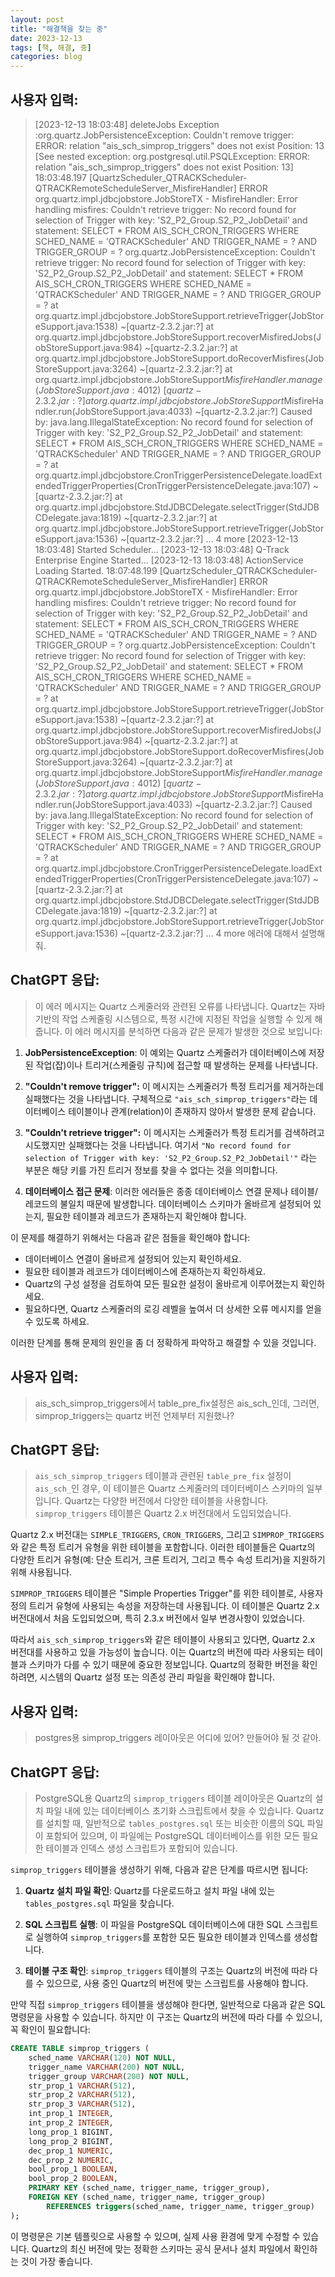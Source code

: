 ```yaml
---
layout: post
title: "해결책을 찾는 중"
date: 2023-12-13
tags: [책, 해결, 중]
categories: blog
---
```


## 사용자 입력:
> [2023-12-13 18:03:48] deleteJobs Exception :org.quartz.JobPersistenceException: Couldn't remove trigger: ERROR: relation "ais_sch_simprop_triggers" does not exist
  Position: 13 [See nested exception: org.postgresql.util.PSQLException: ERROR: relation "ais_sch_simprop_triggers" does not exist
  Position: 13]
18:03:48.197 [QuartzScheduler_QTRACKScheduler-QTRACKRemoteScheduleServer_MisfireHandler] ERROR org.quartz.impl.jdbcjobstore.JobStoreTX - MisfireHandler: Error handling misfires: Couldn't retrieve trigger: No record found for selection of Trigger with key: 'S2_P2_Group.S2_P2_JobDetail' and statement: SELECT * FROM AIS_SCH_CRON_TRIGGERS WHERE SCHED_NAME = 'QTRACKScheduler' AND TRIGGER_NAME = ? AND TRIGGER_GROUP = ?
org.quartz.JobPersistenceException: Couldn't retrieve trigger: No record found for selection of Trigger with key: 'S2_P2_Group.S2_P2_JobDetail' and statement: SELECT * FROM AIS_SCH_CRON_TRIGGERS WHERE SCHED_NAME = 'QTRACKScheduler' AND TRIGGER_NAME = ? AND TRIGGER_GROUP = ?
	at org.quartz.impl.jdbcjobstore.JobStoreSupport.retrieveTrigger(JobStoreSupport.java:1538) ~[quartz-2.3.2.jar:?]
	at org.quartz.impl.jdbcjobstore.JobStoreSupport.recoverMisfiredJobs(JobStoreSupport.java:984) ~[quartz-2.3.2.jar:?]
	at org.quartz.impl.jdbcjobstore.JobStoreSupport.doRecoverMisfires(JobStoreSupport.java:3264) ~[quartz-2.3.2.jar:?]
	at org.quartz.impl.jdbcjobstore.JobStoreSupport$MisfireHandler.manage(JobStoreSupport.java:4012) ~[quartz-2.3.2.jar:?]
	at org.quartz.impl.jdbcjobstore.JobStoreSupport$MisfireHandler.run(JobStoreSupport.java:4033) ~[quartz-2.3.2.jar:?]
Caused by: java.lang.IllegalStateException: No record found for selection of Trigger with key: 'S2_P2_Group.S2_P2_JobDetail' and statement: SELECT * FROM AIS_SCH_CRON_TRIGGERS WHERE SCHED_NAME = 'QTRACKScheduler' AND TRIGGER_NAME = ? AND TRIGGER_GROUP = ?
	at org.quartz.impl.jdbcjobstore.CronTriggerPersistenceDelegate.loadExtendedTriggerProperties(CronTriggerPersistenceDelegate.java:107) ~[quartz-2.3.2.jar:?]
	at org.quartz.impl.jdbcjobstore.StdJDBCDelegate.selectTrigger(StdJDBCDelegate.java:1819) ~[quartz-2.3.2.jar:?]
	at org.quartz.impl.jdbcjobstore.JobStoreSupport.retrieveTrigger(JobStoreSupport.java:1536) ~[quartz-2.3.2.jar:?]
	... 4 more
[2023-12-13 18:03:48] Started Scheduler...
[2023-12-13 18:03:48] Q-Track Enterprise Engine Started...
[2023-12-13 18:03:48] ActionService Loading Started.
18:07:48.199 [QuartzScheduler_QTRACKScheduler-QTRACKRemoteScheduleServer_MisfireHandler] ERROR org.quartz.impl.jdbcjobstore.JobStoreTX - MisfireHandler: Error handling misfires: Couldn't retrieve trigger: No record found for selection of Trigger with key: 'S2_P2_Group.S2_P2_JobDetail' and statement: SELECT * FROM AIS_SCH_CRON_TRIGGERS WHERE SCHED_NAME = 'QTRACKScheduler' AND TRIGGER_NAME = ? AND TRIGGER_GROUP = ?
org.quartz.JobPersistenceException: Couldn't retrieve trigger: No record found for selection of Trigger with key: 'S2_P2_Group.S2_P2_JobDetail' and statement: SELECT * FROM AIS_SCH_CRON_TRIGGERS WHERE SCHED_NAME = 'QTRACKScheduler' AND TRIGGER_NAME = ? AND TRIGGER_GROUP = ?
	at org.quartz.impl.jdbcjobstore.JobStoreSupport.retrieveTrigger(JobStoreSupport.java:1538) ~[quartz-2.3.2.jar:?]
	at org.quartz.impl.jdbcjobstore.JobStoreSupport.recoverMisfiredJobs(JobStoreSupport.java:984) ~[quartz-2.3.2.jar:?]
	at org.quartz.impl.jdbcjobstore.JobStoreSupport.doRecoverMisfires(JobStoreSupport.java:3264) ~[quartz-2.3.2.jar:?]
	at org.quartz.impl.jdbcjobstore.JobStoreSupport$MisfireHandler.manage(JobStoreSupport.java:4012) ~[quartz-2.3.2.jar:?]
	at org.quartz.impl.jdbcjobstore.JobStoreSupport$MisfireHandler.run(JobStoreSupport.java:4033) ~[quartz-2.3.2.jar:?]
Caused by: java.lang.IllegalStateException: No record found for selection of Trigger with key: 'S2_P2_Group.S2_P2_JobDetail' and statement: SELECT * FROM AIS_SCH_CRON_TRIGGERS WHERE SCHED_NAME = 'QTRACKScheduler' AND TRIGGER_NAME = ? AND TRIGGER_GROUP = ?
	at org.quartz.impl.jdbcjobstore.CronTriggerPersistenceDelegate.loadExtendedTriggerProperties(CronTriggerPersistenceDelegate.java:107) ~[quartz-2.3.2.jar:?]
	at org.quartz.impl.jdbcjobstore.StdJDBCDelegate.selectTrigger(StdJDBCDelegate.java:1819) ~[quartz-2.3.2.jar:?]
	at org.quartz.impl.jdbcjobstore.JobStoreSupport.retrieveTrigger(JobStoreSupport.java:1536) ~[quartz-2.3.2.jar:?]
	... 4 more
에러에 대해서 설명해줘.

## ChatGPT 응답:
> 이 에러 메시지는 Quartz 스케줄러와 관련된 오류를 나타냅니다. Quartz는 자바 기반의 작업 스케줄링 시스템으로, 특정 시간에 지정된 작업을 실행할 수 있게 해줍니다. 이 에러 메시지를 분석하면 다음과 같은 문제가 발생한 것으로 보입니다:

1. **JobPersistenceException**: 이 예외는 Quartz 스케줄러가 데이터베이스에 저장된 작업(잡)이나 트리거(스케줄링 규칙)에 접근할 때 발생하는 문제를 나타냅니다.

2. **"Couldn't remove trigger":** 이 메시지는 스케줄러가 특정 트리거를 제거하는데 실패했다는 것을 나타냅니다. 구체적으로 `"ais_sch_simprop_triggers"`라는 데이터베이스 테이블이나 관계(relation)이 존재하지 않아서 발생한 문제 같습니다.

3. **"Couldn't retrieve trigger":** 이 메시지는 스케줄러가 특정 트리거를 검색하려고 시도했지만 실패했다는 것을 나타냅니다. 여기서 `"No record found for selection of Trigger with key: 'S2_P2_Group.S2_P2_JobDetail'"` 라는 부분은 해당 키를 가진 트리거 정보를 찾을 수 없다는 것을 의미합니다.

4. **데이터베이스 접근 문제**: 이러한 에러들은 종종 데이터베이스 연결 문제나 테이블/레코드의 불일치 때문에 발생합니다. 데이터베이스 스키마가 올바르게 설정되어 있는지, 필요한 테이블과 레코드가 존재하는지 확인해야 합니다.

이 문제를 해결하기 위해서는 다음과 같은 점들을 확인해야 합니다:

- 데이터베이스 연결이 올바르게 설정되어 있는지 확인하세요.
- 필요한 테이블과 레코드가 데이터베이스에 존재하는지 확인하세요.
- Quartz의 구성 설정을 검토하여 모든 필요한 설정이 올바르게 이루어졌는지 확인하세요.
- 필요하다면, Quartz 스케줄러의 로깅 레벨을 높여서 더 상세한 오류 메시지를 얻을 수 있도록 하세요.

이러한 단계를 통해 문제의 원인을 좀 더 정확하게 파악하고 해결할 수 있을 것입니다.

## 사용자 입력:
> ais_sch_simprop_triggers에서 table_pre_fix설정은 ais_sch_인데, 그러면, simprop_triggers는 quartz 버전 언제부터 지원했나?

## ChatGPT 응답:
> `ais_sch_simprop_triggers` 테이블과 관련된 `table_pre_fix` 설정이 `ais_sch_`인 경우, 이 테이블은 Quartz 스케줄러의 데이터베이스 스키마의 일부입니다. Quartz는 다양한 버전에서 다양한 테이블을 사용합니다. `simprop_triggers` 테이블은 Quartz 2.x 버전대에서 도입되었습니다.

Quartz 2.x 버전대는 `SIMPLE_TRIGGERS`, `CRON_TRIGGERS`, 그리고 `SIMPROP_TRIGGERS`와 같은 특정 트리거 유형을 위한 테이블을 포함합니다. 이러한 테이블들은 Quartz의 다양한 트리거 유형(예: 단순 트리거, 크론 트리거, 그리고 특수 속성 트리거)을 지원하기 위해 사용됩니다.

`SIMPROP_TRIGGERS` 테이블은 "Simple Properties Trigger"를 위한 테이블로, 사용자 정의 트리거 유형에 사용되는 속성을 저장하는데 사용됩니다. 이 테이블은 Quartz 2.x 버전대에서 처음 도입되었으며, 특히 2.3.x 버전에서 일부 변경사항이 있었습니다.

따라서 `ais_sch_simprop_triggers`와 같은 테이블이 사용되고 있다면, Quartz 2.x 버전대를 사용하고 있을 가능성이 높습니다. 이는 Quartz의 버전에 따라 사용되는 테이블과 스키마가 다를 수 있기 때문에 중요한 정보입니다. Quartz의 정확한 버전을 확인하려면, 시스템의 Quartz 설정 또는 의존성 관리 파일을 확인해야 합니다.

## 사용자 입력:
> postgres용 simprop_triggers  레이아웃은 어디에 있어? 만들어야 될 것 같아.

## ChatGPT 응답:
> PostgreSQL용 Quartz의 `simprop_triggers` 테이블 레이아웃은 Quartz의 설치 파일 내에 있는 데이터베이스 초기화 스크립트에서 찾을 수 있습니다. Quartz를 설치할 때, 일반적으로 `tables_postgres.sql` 또는 비슷한 이름의 SQL 파일이 포함되어 있으며, 이 파일에는 PostgreSQL 데이터베이스를 위한 모든 필요한 테이블과 인덱스 생성 스크립트가 포함되어 있습니다.

`simprop_triggers` 테이블을 생성하기 위해, 다음과 같은 단계를 따르시면 됩니다:

1. **Quartz 설치 파일 확인**: Quartz를 다운로드하고 설치 파일 내에 있는 `tables_postgres.sql` 파일을 찾습니다.

2. **SQL 스크립트 실행**: 이 파일을 PostgreSQL 데이터베이스에 대한 SQL 스크립트로 실행하여 `simprop_triggers`를 포함한 모든 필요한 테이블과 인덱스를 생성합니다.

3. **테이블 구조 확인**: `simprop_triggers` 테이블의 구조는 Quartz의 버전에 따라 다를 수 있으므로, 사용 중인 Quartz의 버전에 맞는 스크립트를 사용해야 합니다.

만약 직접 `simprop_triggers` 테이블을 생성해야 한다면, 일반적으로 다음과 같은 SQL 명령문을 사용할 수 있습니다. 하지만 이 구조는 Quartz의 버전에 따라 다를 수 있으니, 꼭 확인이 필요합니다:

```sql
CREATE TABLE simprop_triggers (
    sched_name VARCHAR(120) NOT NULL,
    trigger_name VARCHAR(200) NOT NULL,
    trigger_group VARCHAR(200) NOT NULL,
    str_prop_1 VARCHAR(512),
    str_prop_2 VARCHAR(512),
    str_prop_3 VARCHAR(512),
    int_prop_1 INTEGER,
    int_prop_2 INTEGER,
    long_prop_1 BIGINT,
    long_prop_2 BIGINT,
    dec_prop_1 NUMERIC,
    dec_prop_2 NUMERIC,
    bool_prop_1 BOOLEAN,
    bool_prop_2 BOOLEAN,
    PRIMARY KEY (sched_name, trigger_name, trigger_group),
    FOREIGN KEY (sched_name, trigger_name, trigger_group)
        REFERENCES triggers(sched_name, trigger_name, trigger_group)
);
```

이 명령문은 기본 템플릿으로 사용할 수 있으며, 실제 사용 환경에 맞게 수정할 수 있습니다. Quartz의 최신 버전에 맞는 정확한 스키마는 공식 문서나 설치 파일에서 확인하는 것이 가장 좋습니다.

